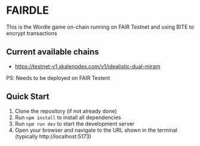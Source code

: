 # FAIRDLE

This is the Wordle game on-chain running on FAIR Testnet and using BITE to encrypt transactions

## Current available chains

- https://testnet-v1.skalenodes.com/v1/idealistic-dual-miram

PS: Needs to be deployed on FAIR Testent 

## Quick Start

1. Clone the repository (if not already done)
2. Run `npm install` to install all dependencies
3. Run `npm run dev` to start the development server
4. Open your browser and navigate to the URL shown in the terminal (typically http://localhost:5173)